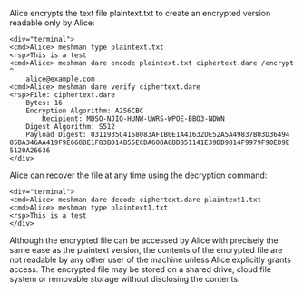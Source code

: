 
Alice encrypts the text file plaintext.txt to create an encrypted version
readable only by Alice:


~~~~
<div="terminal">
<cmd>Alice> meshman type plaintext.txt
<rsp>This is a test
<cmd>Alice> meshman dare encode plaintext.txt ciphertext.dare /encrypt ^
    alice@example.com 
<cmd>Alice> meshman dare verify ciphertext.dare
<rsp>File: ciphertext.dare
    Bytes: 16
    Encryption Algorithm: A256CBC
        Recipient: MDSO-NJIQ-HUNW-UWRS-WPOE-BBO3-NDWN
    Digest Algorithm: S512
    Payload Digest: 0311935C4158083AF1B0E1A41632DE52A5A49837B03D36494
85BA346AA419F9E668BE1F83BD14B55ECDA608A8BDB51141E39DD9814F9979F90ED9E
5120A26636
</div>
~~~~

Alice can recover the file at any time using the decryption command:


~~~~
<div="terminal">
<cmd>Alice> meshman dare decode ciphertext.dare plaintext1.txt
<cmd>Alice> meshman type plaintext1.txt
<rsp>This is a test
</div>
~~~~

Although the encrypted file can be accessed by Alice with precisely the same ease as the plaintext
version, the contents of the encrypted file are not readable by any other user of the machine unless 
Alice explicitly grants access. The encrypted file may be stored on a shared drive, cloud file system
or removable storage without disclosing the contents.

